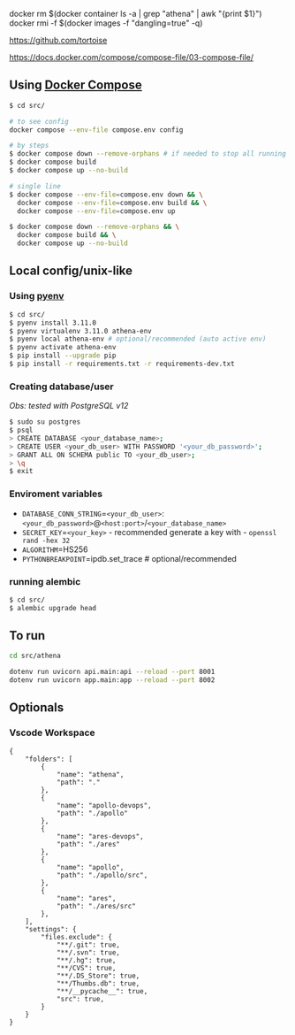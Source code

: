 docker rm $(docker container ls -a | grep "athena" | awk "{print \$1}")
docker rmi -f $(docker images -f "dangling=true" -q)

https://github.com/tortoise

https://docs.docker.com/compose/compose-file/03-compose-file/

## Using [Docker Compose](https://docs.docker.com/compose/)
```bash
$ cd src/

# to see config
docker compose --env-file compose.env config

# by steps
$ docker compose down --remove-orphans # if needed to stop all running containers
$ docker compose build
$ docker compose up --no-build

# single line
$ docker compose --env-file=compose.env down && \
  docker compose --env-file=compose.env build && \
  docker compose --env-file=compose.env up

$ docker compose down --remove-orphans && \
  docker compose build && \
  docker compose up --no-build  
```
## Local config/unix-like

### Using [pyenv](https://github.com/pyenv/pyenv-installer)

```bash
$ cd src/
$ pyenv install 3.11.0
$ pyenv virtualenv 3.11.0 athena-env
$ pyenv local athena-env # optional/recommended (auto active env)
$ pyenv activate athena-env
$ pip install --upgrade pip
$ pip install -r requirements.txt -r requirements-dev.txt
```

### Creating database/user

*Obs: tested with PostgreSQL v12*

```bash
$ sudo su postgres
$ psql
> CREATE DATABASE <your_database_name>;
> CREATE USER <your_db_user> WITH PASSWORD '<your_db_password>';
> GRANT ALL ON SCHEMA public TO <your_db_user>;
> \q
$ exit
```

### Enviroment variables

* `DATABASE_CONN_STRING`=`<your_db_user>`:`<your_db_password>`@`<host:port>`/`<your_database_name>`
* `SECRET_KEY`=`<your_key>` - recommended generate a key with - `openssl rand -hex 32`
* `ALGORITHM`=HS256
* `PYTHONBREAKPOINT`=ipdb.set_trace # optional/recommended

### running alembic
```bash
$ cd src/
$ alembic upgrade head
```

## To run

```bash
cd src/athena

dotenv run uvicorn api.main:api --reload --port 8001
dotenv run uvicorn app.main:app --reload --port 8002
```

## Optionals

### Vscode Workspace
```
{
	"folders": [
		{
			"name": "athena",
			"path": "."
		},
		{
			"name": "apollo-devops",
			"path": "./apollo"
		},
		{
			"name": "ares-devops",
			"path": "./ares"
		},
		{
			"name": "apollo",
			"path": "./apollo/src",
		},	
		{
			"name": "ares",
			"path": "./ares/src"
		},
	],
	"settings": {
		"files.exclude": {
			"**/.git": true,
			"**/.svn": true,
			"**/.hg": true,
			"**/CVS": true,
			"**/.DS_Store": true,
			"**/Thumbs.db": true,
			"**/__pycache__": true,
			"src": true,
		}		
	}
}
```